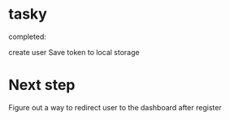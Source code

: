 # tasky

completed:

create user
Save token to local storage

# Next step

Figure out a way to redirect user to the dashboard after register
